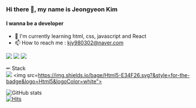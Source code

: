 ### Hi there 👋, my name is Jeongyeon Kim
#### I wanna be a developer

- 🌱 I'm currently learning html, css, javascript and React
- 📫 How to reach me : kjy980302@naver.com

<a href="https://32jyeon.tistory.com/" target="_blank"><img src="https://img.shields.io/badge/Tistory blog-ce4e24?style=flat-square&logo=blog&logoColor=white"/></a>
<a href="https://github.com/yeon32" target="_blank"><img src="https://img.shields.io/badge/GitHub-2a2a2a?style=flat-square&logo=GigHub&logoColor=white"/></a>
<a href="https://www.instagram.com/32jyeon/" target="_blank"><img src="https://img.shields.io/badge/Instagram-a3669b?style=flat-square&logo=Instagram&logoColor=white"/></a>

✏ Stack  
<img src="https://img.shields.io/badge/github-181717?style=for-the-badge&logo=github&logoColor=white">
<img src=https://img.shields.io/bage/Html5-E34F26.svg?&style=for-the-badge&logo=Html5&logoColor=white">




![GitHub stats](https://github-readme-stats.vercel.app/api?username=yeon32&show_icons=true)  
[![Hits](https://hits.seeyoufarm.com/api/count/incr/badge.svg?url=https%3A%2F%2Fgithub.com%2Fyeon32&count_bg=%2379C83D&title_bg=%23555555&icon=&icon_color=%23E7E7E7&title=visitors&edge_flat=false)](https://github.com/yeon32)  




